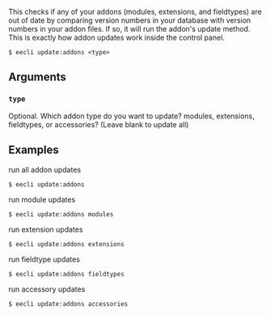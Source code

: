 This checks if any of your addons (modules, extensions, and fieldtypes) are out of date by comparing version numbers in your database with version numbers in your addon files. If so, it will run the addon's update method. This is exactly how addon updates work inside the control panel.

```
$ eecli update:addons <type>
```

## Arguments

### `type`

Optional. Which addon type do you want to update? modules, extensions, fieldtypes, or accessories? (Leave blank to update all)

## Examples

run all addon updates

```
$ eecli update:addons
```

run module updates

```
$ eecli update:addons modules
```

run extension updates

```
$ eecli update:addons extensions
```

run fieldtype updates

```
$ eecli update:addons fieldtypes
```

run accessory updates

```
$ eecli update:addons accessories
```